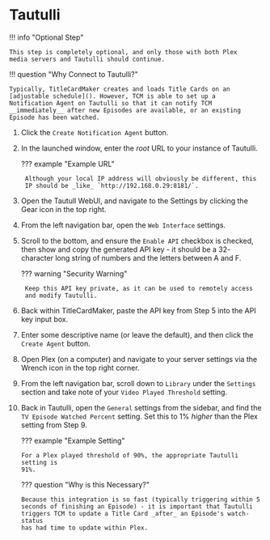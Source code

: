 # Tautulli

!!! info "Optional Step"

    This step is completely optional, and only those with both Plex
    media servers and Tautulli should continue.

!!! question "Why Connect to Tautulli?"

    Typically, TitleCardMaker creates and loads Title Cards on an
    [adjustable schedule](). However, TCM is able to set up a
    Notification Agent on Tautulli so that it can notify TCM
    __immediately__ after new Episodes are available, or an existing
    Episode has been watched.

1. Click the `Create Notification Agent` button.
2. In the launched window, enter the _root_ URL to your instance of
Tautulli.

    ??? example "Example URL"

        Although your local IP address will obviously be different, this
        IP should be _like_ `http://192.168.0.29:8181/`.

3. Open the Tautull WebUI, and navigate to the Settings by clicking the
Gear icon in the top right.
4. From the left navigation bar, open the `Web Interface` settings.
5. Scroll to the bottom, and ensure the `Enable API` checkbox is
checked, then show and copy the generated API key - it should be a 32-
character long string of numbers and the letters between A and F.

    ??? warning "Security Warning"

        Keep this API key private, as it can be used to remotely access
        and modify Tautulli.

6. Back within TitleCardMaker, paste the API key from Step 5 into the
API key input box.
7. Enter some descriptive name (or leave the default), and then click the
`Create Agent` button.
8. Open Plex (on a computer) and navigate to your server settings via the Wrench
icon in the top right corner.
9. From the left navigation bar, scroll down to `Library` under the `Settings`
section and take note of your `Video Played Threshold` setting.
10. Back in Tautulli, open the `General` settings from the sidebar, and find the
`TV Episode Watched Percent` setting. Set this to 1% _higher_ than the Plex
setting from Step 9.

    ??? example "Example Setting"

        For a Plex played threshold of 90%, the appropriate Tautulli setting is
        91%.

    ??? question "Why is this Necessary?"
    
        Because this integration is so fast (typically triggering within 5
        seconds of finishing an Episode) - it is important that Tautulli
        triggers TCM to update a Title Card _after_ an Episode's watch-status
        has had time to update within Plex.